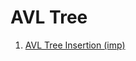 # AVL Tree

<ol>

<li>

[AVL Tree Insertion (imp)](https://www.geeksforgeeks.org/problems/avl-tree-insertion/1?itm_source=geeksforgeeks&itm_medium=article&itm_campaign=practice_card)
</li>



</ol>